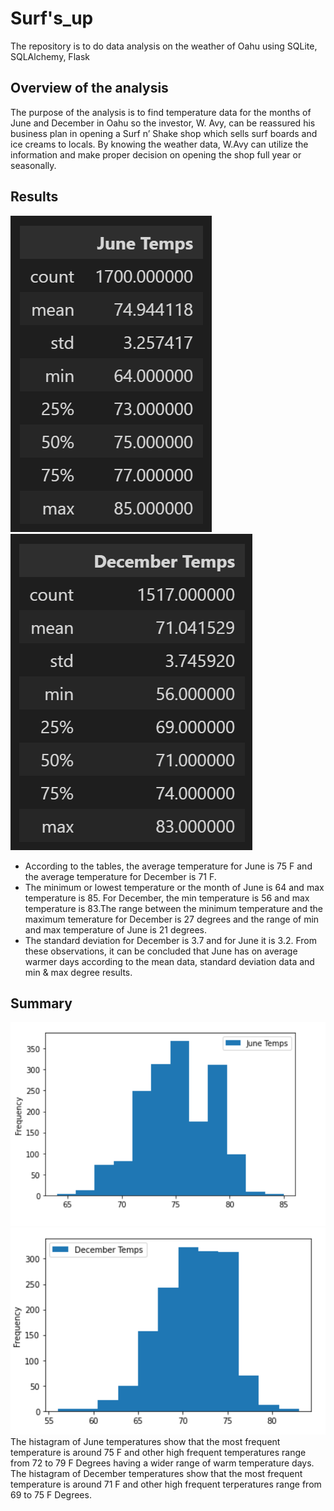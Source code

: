 # Surf's_up
The repository is to do data analysis on the weather of Oahu using SQLite,  SQLAlchemy,  Flask 
## Overview of the analysis
The purpose of the analysis is to find temperature data for the months of June and December in Oahu so the investor, W. Avy, can be reassured his business plan in opening a Surf n’ Shake shop which sells surf boards and ice creams to locals. By knowing the weather data, W.Avy can utilize the information and make proper decision on opening the shop full year or seasonally. 
## Results
![junetemp](https://github.com/Monsaiaung/surfs_up/blob/41fe1f33c5049807516426606496f97754acf221/junetemp.png)
![decembertemp](https://github.com/Monsaiaung/surfs_up/blob/41fe1f33c5049807516426606496f97754acf221/decembertemp.png)
- According to the tables, the average temperature for June is 75 F and the average temperature for December is 71 F. 
- The minimum or lowest temperature or the month of June is 64 and max temperature is 85. For December, the min temperature is 56 and max temperature is 83.The range between the minimum temperature and the maximum temerature for December is 27 degrees and the range of min and max temperature of June is 21 degrees.
- The standard deviation for December is 3.7 and for June it is 3.2. 
From these observations, it can be concluded that June has on average warmer days according to the mean data, standard deviation data and min & max degree results. 
## Summary 
![junehist](https://github.com/Monsaiaung/surfs_up/blob/73b6356337bc7d8308e4ef7be0688e9dc4024611/Junehistagram.png)
![decemberhist](https://github.com/Monsaiaung/surfs_up/blob/73b6356337bc7d8308e4ef7be0688e9dc4024611/Decemberhistagram.png)
The histagram of June temperatures show that the most frequent temperature is around 75 F and other high frequent temperatures range from 72 to 79 F Degrees having a wider range of warm temperature days. The histagram of December temperatures show that the most frequent temperature is around 71 F and other high frequent terperatures range from 69 to 75 F Degrees. 
